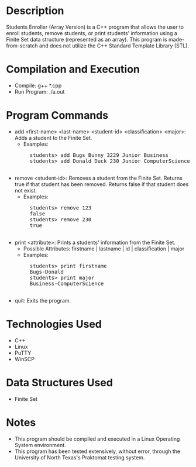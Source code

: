 # Description
Students Enroller (Array Version) is a C++ program that allows the user to enroll students, remove students, or print students' information using a Finite Set data structure (represented as an array). This program is made-from-scratch and does not utilize the C++ Standard Template Library (STL).

# Compilation and Execution
* Compile: g++ \*.cpp
* Run Program: ./a.out

# Program Commands
* add \<first-name> \<last-name> \<student-id> \<classification> \<major>: Adds a student to the Finite Set.
	* Examples:
		<pre>
		students> add Bugs Bunny 3229 Junior Business
		students> add Donald Duck 230 Junior ComputerScience
		</pre>
* remove \<student-id>: Removes a student from the Finite Set. Returns true if that student has been removed. Returns false if that student does not exist.
	* Examples:
		<pre>
		students> remove 123
		false
		students> remove 230
		true
		</pre>
* print \<attribute>: Prints a students' information from the Finite Set.
	* Possible Attributes: firstname | lastname | id | classification | major
	* Examples:
		<pre>
		students> print firstname
		Bugs-Donald
		students> print major
		Business-ComputerScience
		</pre>
* quit: Exits the program.

# Technologies Used
* C++
* Linux
* PuTTY
* WinSCP

# Data Structures Used
* Finite Set

# Notes
* This program should be compiled and executed in a Linux Operating System environment.
* This program has been tested extensively, without error, through the University of North Texas's Praktomat testing system.
